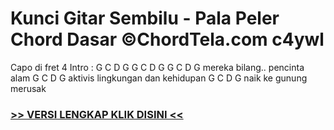 
 # Kunci Gitar Sembilu - Pala Peler Chord Dasar ©ChordTela.com c4ywl


Capo di fret 4 Intro : G C D G G C D G G C D G mereka bilang.. pencinta alam G C D G aktivis lingkungan dan kehidupan G C D G naik ke gunung merusak

###  <a href="https://shortlighzx.web.app?sq=Kunci Gitar Sembilu - Pala Peler Chord Dasar ©ChordTela.com"> >> VERSI LENGKAP KLIK DISINI << </a>
